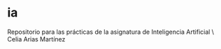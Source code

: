 # ia
Repositorio para las prácticas de la asignatura de Inteligencia Artificial \\
Celia Arias Martínez
